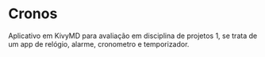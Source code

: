# Cronos
Aplicativo em KivyMD para avaliação em disciplina de projetos 1, se trata de um app de relógio, alarme, cronometro e temporizador.
